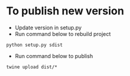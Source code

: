# To publish new version
- Update version in setup.py
- Run command below to rebuild project
```
python setup.py sdist
```
- Run command below to publish
```
twine upload dist/*
```
